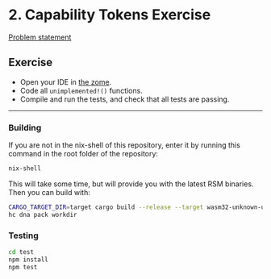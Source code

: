 # 2. Capability Tokens Exercise

[Problem statement](https://holochain-gym.github.io/developers/intermediate/capability-tokens/)

## Exercise

- Open your IDE in [the zome](/intermediate/2.capability-tokens/zomes/exercise).
- Code all `unimplemented!()` functions.
- Compile and run the tests, and check that all tests are passing.

---

### Building

If you are not in the nix-shell of this repository, enter it by running this command in the root folder of the repository:

```bash
nix-shell
```

This will take some time, but will provide you with the latest RSM binaries. Then you can build with:

```bash
CARGO_TARGET_DIR=target cargo build --release --target wasm32-unknown-unknown
hc dna pack workdir
```

### Testing

```bash
cd test
npm install
npm test
```